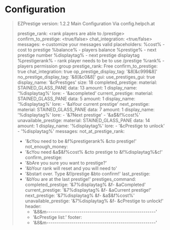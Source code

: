 # Configuration

> EZPrestige version: 1.2.2 Main Configuration
> Via config.helpch.at
> 
> prestige_rank: <rank players are able to /prestige>
> confirm_to_prestige: <true/false>
> chat_integration: <true/false>
> messages: <-customize your messages
> valid placeholders: 
> %cost% - cost to prestige
> %balance% - players balance
> %prestige% - next prestige number
> %displaytag% - next prestige displaytag
> %prestigerank% - rank player needs to be to use /prestige
> %rank% - players permission group
> prestige_rank: Free
> confirm_to_prestige: true
> chat_integration: true
> op_prestige_display_tag: '&8[&c999&8]'
> no_prestige_display_tag: '&8[&c0&8]'
> gui:
>   use_prestiges_gui: true
>   display_name: '&cPrestiges'
>   size: 18
>   completed_prestige:
>     material: STAINED_GLASS_PANE
>     data: 13
>     amount: 1
>     display_name: '%displaytag%'
>     lore:
>     - '&acompleted'
>   current_prestige:
>     material: STAINED_GLASS_PANE
>     data: 5
>     amount: 1
>     display_name: '%displaytag%'
>     lore:
>     - '&aYour current prestige'
>   next_prestige:
>     material: STAINED_GLASS_PANE
>     data: 7
>     amount: 1
>     display_name: '%displaytag%'
>     lore:
>     - '&7Next prestige'
>     - '&a$&f%cost%'
>   unavailable_prestige:
>     material: STAINED_GLASS_PANE
>     data: 14
>     amount: 1
>     display_name: '%displaytag%'
>     lore:
>     - '&cPrestige to unlock'
>     - '%displaytag%'
> messages:
>   not_at_prestige_rank:
>   - '&cYou need to be &f%prestigerank% &cto prestige!'
>   not_enough_money:
>   - '&cYou need &a$&f%cost% &cto prestige to &f%displaytag%&c!'
>   confirm_prestige:
>   - '&bAre you sure you want to prestige?'
>   - '&bYour rank will reset and you will need to'
>   - '&bstart over. Type &f/prestige &bto confirm!'
>   last_prestige:
>   - '&bYou are at the last prestige!'
>   prestiges_command:
>     completed_prestige: '&7%displaytag% &f- &aCompleted'
>     current_prestige: '&7%displaytag% &f- &aCurrent prestige!'
>     next_prestige: '&7%displaytag% &f- &a$&f%cost%'
>     unavailable_prestige: '&7%displaytag% &f- &cPrestige to unlock!'
>     header:
>     - '&8&m-----------------------------------------------------'
>     - '&cPrestige list:'
>     footer:
>     - '&8&m-----------------------------------------------------'
